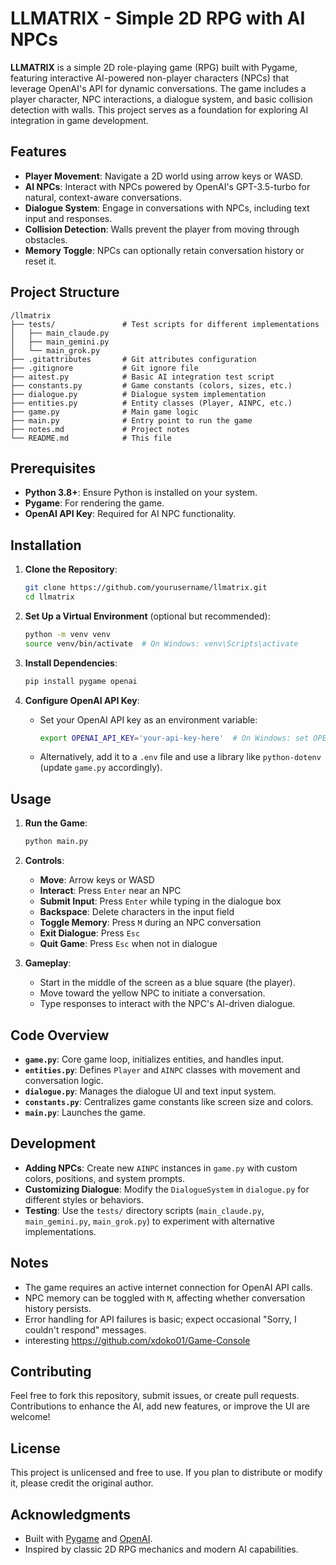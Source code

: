 # LLMATRIX - Simple 2D RPG with AI NPCs

**LLMATRIX** is a simple 2D role-playing game (RPG) built with Pygame, featuring interactive AI-powered non-player characters (NPCs) that leverage OpenAI's API for dynamic conversations. The game includes a player character, NPC interactions, a dialogue system, and basic collision detection with walls. This project serves as a foundation for exploring AI integration in game development.

## Features
- **Player Movement**: Navigate a 2D world using arrow keys or WASD.
- **AI NPCs**: Interact with NPCs powered by OpenAI's GPT-3.5-turbo for natural, context-aware conversations.
- **Dialogue System**: Engage in conversations with NPCs, including text input and responses.
- **Collision Detection**: Walls prevent the player from moving through obstacles.
- **Memory Toggle**: NPCs can optionally retain conversation history or reset it.

## Project Structure
```
/llmatrix
├── tests/               # Test scripts for different implementations
│   ├── main_claude.py
│   ├── main_gemini.py
│   └── main_grok.py
├── .gitattributes       # Git attributes configuration
├── .gitignore           # Git ignore file
├── aitest.py            # Basic AI integration test script
├── constants.py         # Game constants (colors, sizes, etc.)
├── dialogue.py          # Dialogue system implementation
├── entities.py          # Entity classes (Player, AINPC, etc.)
├── game.py              # Main game logic
├── main.py              # Entry point to run the game
├── notes.md             # Project notes
└── README.md            # This file
```

## Prerequisites
- **Python 3.8+**: Ensure Python is installed on your system.
- **Pygame**: For rendering the game.
- **OpenAI API Key**: Required for AI NPC functionality.

## Installation
1. **Clone the Repository**:
   ```bash
   git clone https://github.com/yourusername/llmatrix.git
   cd llmatrix
   ```

2. **Set Up a Virtual Environment** (optional but recommended):
   ```bash
   python -m venv venv
   source venv/bin/activate  # On Windows: venv\Scripts\activate
   ```

3. **Install Dependencies**:
   ```bash
   pip install pygame openai
   ```

4. **Configure OpenAI API Key**:
   - Set your OpenAI API key as an environment variable:
     ```bash
     export OPENAI_API_KEY='your-api-key-here'  # On Windows: set OPENAI_API_KEY=your-api-key-here
     ```
   - Alternatively, add it to a `.env` file and use a library like `python-dotenv` (update `game.py` accordingly).

## Usage
1. **Run the Game**:
   ```bash
   python main.py
   ```

2. **Controls**:
   - **Move**: Arrow keys or WASD
   - **Interact**: Press `Enter` near an NPC
   - **Submit Input**: Press `Enter` while typing in the dialogue box
   - **Backspace**: Delete characters in the input field
   - **Toggle Memory**: Press `M` during an NPC conversation
   - **Exit Dialogue**: Press `Esc`
   - **Quit Game**: Press `Esc` when not in dialogue

3. **Gameplay**:
   - Start in the middle of the screen as a blue square (the player).
   - Move toward the yellow NPC to initiate a conversation.
   - Type responses to interact with the NPC's AI-driven dialogue.

## Code Overview
- **`game.py`**: Core game loop, initializes entities, and handles input.
- **`entities.py`**: Defines `Player` and `AINPC` classes with movement and conversation logic.
- **`dialogue.py`**: Manages the dialogue UI and text input system.
- **`constants.py`**: Centralizes game constants like screen size and colors.
- **`main.py`**: Launches the game.

## Development
- **Adding NPCs**: Create new `AINPC` instances in `game.py` with custom colors, positions, and system prompts.
- **Customizing Dialogue**: Modify the `DialogueSystem` in `dialogue.py` for different styles or behaviors.
- **Testing**: Use the `tests/` directory scripts (`main_claude.py`, `main_gemini.py`, `main_grok.py`) to experiment with alternative implementations.

## Notes
- The game requires an active internet connection for OpenAI API calls.
- NPC memory can be toggled with `M`, affecting whether conversation history persists.
- Error handling for API failures is basic; expect occasional "Sorry, I couldn't respond" messages.
- interesting https://github.com/xdoko01/Game-Console

## Contributing
Feel free to fork this repository, submit issues, or create pull requests. Contributions to enhance the AI, add new features, or improve the UI are welcome!

## License
This project is unlicensed and free to use. If you plan to distribute or modify it, please credit the original author.

## Acknowledgments
- Built with [Pygame](https://www.pygame.org/) and [OpenAI](https://openai.com/).
- Inspired by classic 2D RPG mechanics and modern AI capabilities.
